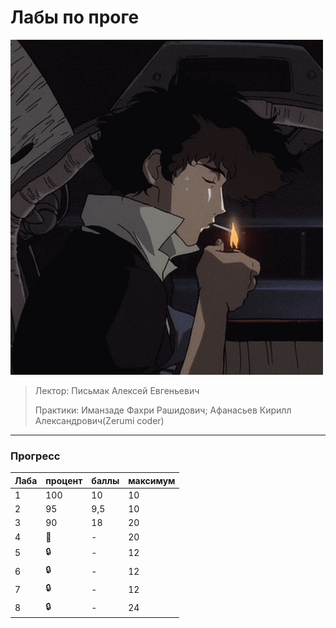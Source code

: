 # Лабы по проге
![ProgLabsGif](https://github.com/bilyardvmetro/ITMO-System-Application-Software/blob/main/gifs/programmingLabReadme.gif)

> Лектор: Письмак Алексей Евгеньевич
>
> Практики: Иманзаде Фахри Рашидович; Афанасьев Кирилл Александрович(Zerumi coder)

---

### Прогресс
| Лаба | процент | баллы | максимум |
| ---- | ------- | ----- | -------- | 
|   1  |   100   |  10   |    10    |
|   2  |   95    |  9,5  |    10    |
|   3  |   90    |  18   |    20    |
|   4  |   🚧    |   -   |    20    |
|   5  |  :lock: |   -   |    12    |
|   6  |  :lock: |   -   |    12    |
|   7  |  :lock: |   -   |    12    |
|   8  |  :lock: |   -   |    24    |
